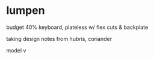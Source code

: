 # lumpen

budget 40% keyboard, plateless w/ flex cuts & backplate

taking design notes from hubris, coriander

model v 

  
  
